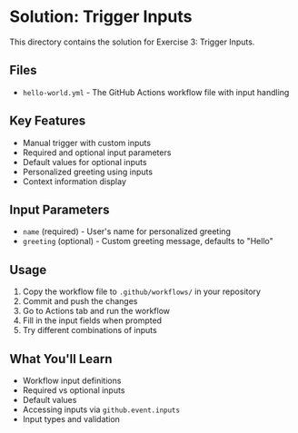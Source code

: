 # Solution: Trigger Inputs

This directory contains the solution for Exercise 3: Trigger Inputs.

## Files
- `hello-world.yml` - The GitHub Actions workflow file with input handling

## Key Features
- Manual trigger with custom inputs
- Required and optional input parameters
- Default values for optional inputs
- Personalized greeting using inputs
- Context information display

## Input Parameters
- `name` (required) - User's name for personalized greeting
- `greeting` (optional) - Custom greeting message, defaults to "Hello"

## Usage
1. Copy the workflow file to `.github/workflows/` in your repository
2. Commit and push the changes
3. Go to Actions tab and run the workflow
4. Fill in the input fields when prompted
5. Try different combinations of inputs

## What You'll Learn
- Workflow input definitions
- Required vs optional inputs
- Default values
- Accessing inputs via `github.event.inputs`
- Input types and validation

